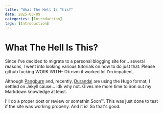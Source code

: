 ```yaml
---
title: "What The Hell Is This?"
date: 2025-03-09
categories: [Introduction]
tags: [Introduction]
---
```


# What The Hell Is This?

Since I've decided to migrate to a personal blogging site for... several reasons, I went into looking various tutorials on how to do just that. Please github fucking WORK WITH- Ok nvm it worked lol I'm impatient.

Although <a href="https://birthbydrip.neocities.org/">Pangburn</a> and, recently, <a href="https://testamentenjoyment.net/">Durandal</a> are using the Hugo format, I settled on Jekyll cause... idk why not. Gives me more time to iron out my Markdown knowledge at least.

I'll do a proper post or review or somethin Soon™. This was just done to test if the site was working properly. And it is! So that's good.